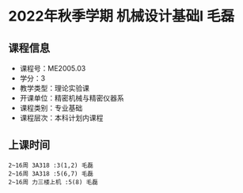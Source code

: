 # 2022年秋季学期 机械设计基础I 毛磊






## 课程信息

- 课程号：ME2005.03
- 学分：3
- 教学类型：理论实验课
- 开课单位：精密机械与精密仪器系
- 课程类别：专业基础
- 课程层次：本科计划内课程

## 上课时间

```
2~16周 3A318 :3(1,2) 毛磊
2~16周 3A318 :5(6,7) 毛磊
2~16周 力三楼上机 :5(8) 毛磊
```

